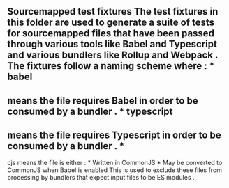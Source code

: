 #
#
Sourcemapped
test
fixtures
The
test
fixtures
in
this
folder
are
used
to
generate
a
suite
of
tests
for
sourcemapped
files
that
have
been
passed
through
various
tools
like
Babel
and
Typescript
and
various
bundlers
like
Rollup
and
Webpack
.
The
fixtures
follow
a
naming
scheme
where
:
*
babel
-
means
the
file
requires
Babel
in
order
to
be
consumed
by
a
bundler
.
*
typescript
-
means
the
file
requires
Typescript
in
order
to
be
consumed
by
a
bundler
.
*
-
cjs
means
the
file
is
either
:
*
Written
in
CommonJS
*
May
be
converted
to
CommonJS
when
Babel
is
enabled
This
is
used
to
exclude
these
files
from
processing
by
bundlers
that
expect
input
files
to
be
ES
modules
.
